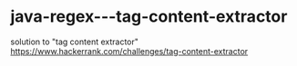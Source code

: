 # java-regex---tag-content-extractor
solution to "tag content extractor" https://www.hackerrank.com/challenges/tag-content-extractor
